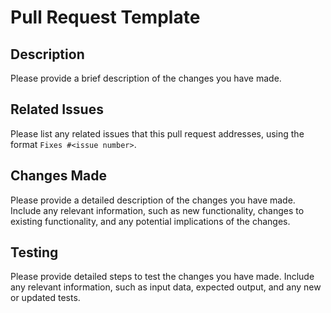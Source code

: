 # Pull Request Template
## Description
Please provide a brief description of the changes you have made.

## Related Issues
Please list any related issues that this pull request addresses, using the format `Fixes #<issue number>`.

## Changes Made

Please provide a detailed description of the changes you have made. Include any relevant information, such as new functionality, changes to existing functionality, and any potential implications of the changes.

## Testing

Please provide detailed steps to test the changes you have made. Include any relevant information, such as input data, expected output, and any new or updated tests.

